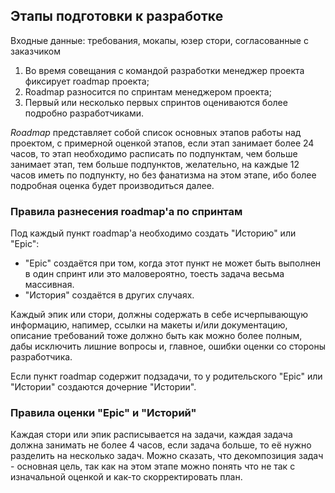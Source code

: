 Этапы подготовки к разработке
-
Входные данные: требования, мокапы, юзер стори, согласованные с заказчиком

1. Во время совещания с командой разработки менеджер проекта фиксирует roadmap проекта;
2. Roadmap разносится по спринтам менеджером проекта;
3. Первый или несколько первых спринтов оцениваются более подробно разработчиками.

*Roadmap* представляет собой список основных этапов работы над проектом, с примерной оценкой этапов, если этап занимает более 24 часов, то этап необходимо расписать по подпунктам, чем больше занимает этап, тем больше подпунктов, желательно, на каждые 12 часов иметь по подпункту, но без фанатизма на этом этапе, ибо более подробная оценка будет производиться далее.

### Правила разнесения roadmap'а по спринтам

Под каждый пункт roadmap'а необходимо создать "Историю" или "Epic":

- "Epic" создаётся при том, когда этот пункт не может быть выполнен в один спринт или это маловероятно, тоесть задача весьма массивная.
- "История" создаётся в других случаях.

Каждый эпик или стори, должны содержать в себе исчерпывающую информацию, напимер, ссылки на макеты и/или документацию, описание требований тоже должно быть как можно более полным, дабы исключить лишние вопросы и, главное, ошибки оценки со стороны разработчика.

Если пункт roadmap содержит подзадачи, то у родительского "Epic" или "Истории" создаются дочерние "Истории".

### Правила оценки "Epic" и "Историй"

Каждая стори или эпик расписывается на задачи, каждая задача должна занимать не более 4 часов, если задача больше, то её нужно разделить на несколько задач.
Можно сказать, что декомпозиция задач - основная цель, так как на этом этапе можно понять что не так с изначальной оценкой и как-то скорректировать план.
